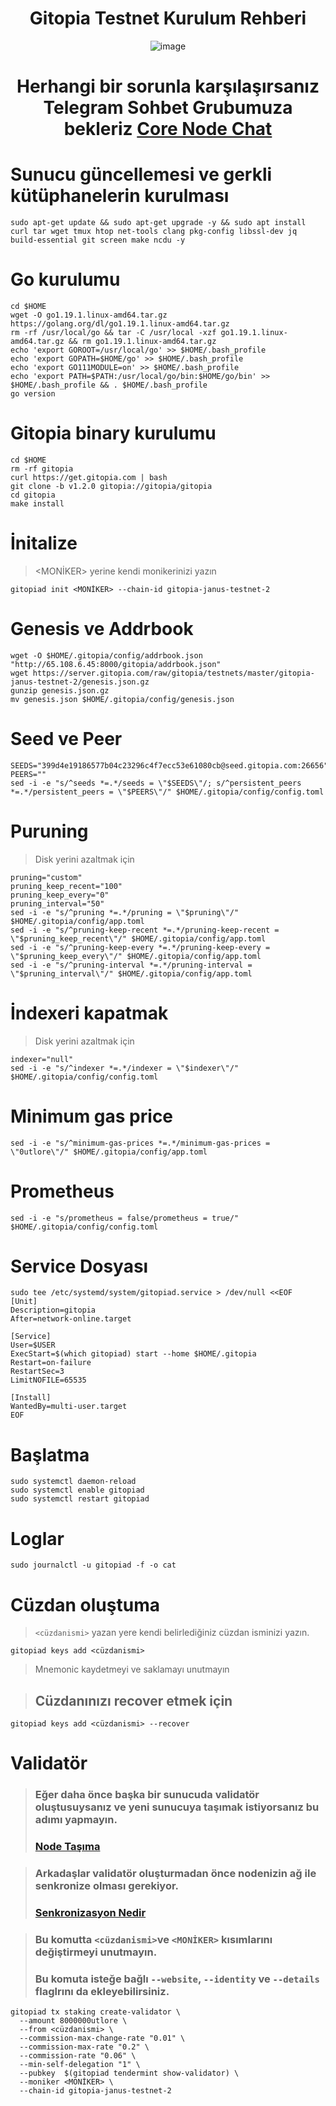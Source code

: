 <h1 align="center"> Gitopia Testnet Kurulum Rehberi </h1>
<div align="center">


  ![image](https://user-images.githubusercontent.com/108215275/227787597-34a08c0a-9c2d-45ce-8e1c-775796de67d1.png)


 <h1>
 
   Herhangi bir sorunla karşılaşırsanız Telegram Sohbet Grubumuza bekleriz [Core Node Chat](https://t.me/corenodechat)
  
 </h1>
  
</div>


# Sunucu güncellemesi ve gerkli kütüphanelerin kurulması
```
sudo apt-get update && sudo apt-get upgrade -y && sudo apt install curl tar wget tmux htop net-tools clang pkg-config libssl-dev jq build-essential git screen make ncdu -y
```
# Go kurulumu
```
cd $HOME
wget -O go1.19.1.linux-amd64.tar.gz https://golang.org/dl/go1.19.1.linux-amd64.tar.gz
rm -rf /usr/local/go && tar -C /usr/local -xzf go1.19.1.linux-amd64.tar.gz && rm go1.19.1.linux-amd64.tar.gz
echo 'export GOROOT=/usr/local/go' >> $HOME/.bash_profile
echo 'export GOPATH=$HOME/go' >> $HOME/.bash_profile
echo 'export GO111MODULE=on' >> $HOME/.bash_profile
echo 'export PATH=$PATH:/usr/local/go/bin:$HOME/go/bin' >> $HOME/.bash_profile && . $HOME/.bash_profile
go version
```


# Gitopia binary kurulumu
```
cd $HOME 
rm -rf gitopia
curl https://get.gitopia.com | bash
git clone -b v1.2.0 gitopia://gitopia/gitopia
cd gitopia 
make install
```

# İnitalize
> <MONİKER> yerine kendi monikerinizi yazın
```
gitopiad init <MONİKER> --chain-id gitopia-janus-testnet-2
```

# Genesis ve Addrbook
```
wget -O $HOME/.gitopia/config/addrbook.json "http://65.108.6.45:8000/gitopia/addrbook.json"
wget https://server.gitopia.com/raw/gitopia/testnets/master/gitopia-janus-testnet-2/genesis.json.gz
gunzip genesis.json.gz
mv genesis.json $HOME/.gitopia/config/genesis.json
```
# Seed ve Peer
```
SEEDS="399d4e19186577b04c23296c4f7ecc53e61080cb@seed.gitopia.com:26656"
PEERS=""
sed -i -e "s/^seeds *=.*/seeds = \"$SEEDS\"/; s/^persistent_peers *=.*/persistent_peers = \"$PEERS\"/" $HOME/.gitopia/config/config.toml
```
# Puruning
> Disk yerini azaltmak için
```
pruning="custom"
pruning_keep_recent="100"
pruning_keep_every="0"
pruning_interval="50"
sed -i -e "s/^pruning *=.*/pruning = \"$pruning\"/" $HOME/.gitopia/config/app.toml
sed -i -e "s/^pruning-keep-recent *=.*/pruning-keep-recent = \"$pruning_keep_recent\"/" $HOME/.gitopia/config/app.toml
sed -i -e "s/^pruning-keep-every *=.*/pruning-keep-every = \"$pruning_keep_every\"/" $HOME/.gitopia/config/app.toml
sed -i -e "s/^pruning-interval *=.*/pruning-interval = \"$pruning_interval\"/" $HOME/.gitopia/config/app.toml
```
# İndexeri kapatmak
> Disk yerini azaltmak için
```
indexer="null"
sed -i -e "s/^indexer *=.*/indexer = \"$indexer\"/" $HOME/.gitopia/config/config.toml
```
# Minimum gas price
```
sed -i -e "s/^minimum-gas-prices *=.*/minimum-gas-prices = \"0utlore\"/" $HOME/.gitopia/config/app.toml
```

# Prometheus
```
sed -i -e "s/prometheus = false/prometheus = true/" $HOME/.gitopia/config/config.toml
```

# Service Dosyası
```
sudo tee /etc/systemd/system/gitopiad.service > /dev/null <<EOF
[Unit]
Description=gitopia
After=network-online.target

[Service]
User=$USER
ExecStart=$(which gitopiad) start --home $HOME/.gitopia
Restart=on-failure
RestartSec=3
LimitNOFILE=65535

[Install]
WantedBy=multi-user.target
EOF
```
# Başlatma
```
sudo systemctl daemon-reload
sudo systemctl enable gitopiad
sudo systemctl restart gitopiad 
```
# Loglar
```
sudo journalctl -u gitopiad -f -o cat
```
# Cüzdan oluştuma
> `<cüzdanismi>` yazan yere kendi belirlediğiniz cüzdan isminizi yazın.
```
gitopiad keys add <cüzdanismi>
``` 
> Mnemonic kaydetmeyi ve saklamayı unutmayın
 
> ## Cüzdanınızı recover etmek için
```
gitopiad keys add <cüzdanismi> --recover
``` 
# Validatör
> ### Eğer daha önce başka bir sunucuda validatör oluştusuysanız ve yeni sunucuya taşımak istiyorsanız bu adımı yapmayın.
> ### [Node Taşıma](https://github.com/Core-Node-Team/Cosmos-Aglarinda-Node-Calistirmak/blob/main/Yedekleme%20ve%20Ta%C5%9F%C4%B1ma.md)
 
> ### Arkadaşlar validatör oluşturmadan önce nodenizin ağ ile senkronize olması gerekiyor.
> ### [Senkronizasyon Nedir](https://github.com/Core-Node-Team/Cosmos-Aglarinda-Node-Calistirmak/blob/main/Sync-Peer%20Nedir.md)

> ### Bu komutta `<cüzdanismi>`ve `<MONİKER>` kısımlarını değiştirmeyi unutmayın.
> ### Bu komuta isteğe bağlı `--website`, `--identity` ve `--details`  flaglrını da ekleyebilirsiniz.
```
gitopiad tx staking create-validator \
  --amount 8000000utlore \
  --from <cüzdanismi> \
  --commission-max-change-rate "0.01" \
  --commission-max-rate "0.2" \
  --commission-rate "0.06" \
  --min-self-delegation "1" \
  --pubkey  $(gitopiad tendermint show-validator) \
  --moniker <MONİKER> \
  --chain-id gitopia-janus-testnet-2
```






